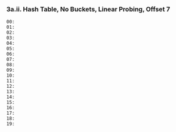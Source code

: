 ### 3a.ii. Hash Table, No Buckets, Linear Probing, Offset 7

    00: 
    01: 
    02: 
    03: 
    04: 
    05: 
    06: 
    07: 
    08: 
    09: 
    10: 
    11: 
    12: 
    13: 
    14: 
    15: 
    16: 
    17: 
    18: 
    19: 
